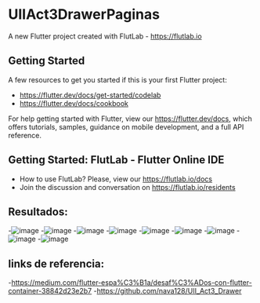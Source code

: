 # UIIAct3DrawerPaginas

A new Flutter project created with FlutLab - https://flutlab.io

## Getting Started

A few resources to get you started if this is your first Flutter project:

- https://flutter.dev/docs/get-started/codelab
- https://flutter.dev/docs/cookbook

For help getting started with Flutter, view our
https://flutter.dev/docs, which offers tutorials,
samples, guidance on mobile development, and a full API reference.

## Getting Started: FlutLab - Flutter Online IDE

- How to use FlutLab? Please, view our https://flutlab.io/docs
- Join the discussion and conversation on https://flutlab.io/residents

## Resultados:
-![image](https://github.com/pvacarrasco/Act3_0431/assets/143549258/3106ce42-db8c-4be1-8ddc-f744dca474f4)
-![image](https://github.com/pvacarrasco/Act3_0431/assets/143549258/8594eb26-e88f-4e92-91a3-3253703f979a)
-![image](https://github.com/pvacarrasco/Act3_0431/assets/143549258/c07957d2-cff2-408a-856b-3dd2b7cee5f9)
-![image](https://github.com/pvacarrasco/Act3_0431/assets/143549258/51ab35c2-ca91-443c-a044-6c8614423022)
-![image](https://github.com/pvacarrasco/Act3_0431/assets/143549258/c25cae3d-e2c0-4b60-a645-aa03f8c52286)
-![image](https://github.com/pvacarrasco/Act3_0431/assets/143549258/8aad566e-a376-4c8d-bd5b-43bd9bbf9165)
-![image](https://github.com/pvacarrasco/Act3_0431/assets/143549258/8bcf20c3-6be1-4816-a047-91196a46d1fb)
-![image](https://github.com/pvacarrasco/Act3_0431/assets/143549258/3c8f4b4c-f08b-40a4-beb1-fc437193ff05)
-![image](https://github.com/pvacarrasco/Act3_0431/assets/143549258/85507fea-c983-4394-8347-5df5cf498f2f)

## links de referencia:
-https://medium.com/flutter-espa%C3%B1a/desaf%C3%ADos-con-flutter-container-38842d23e2b7
-https://github.com/nava128/UII_Act3_Drawer
